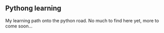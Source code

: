 
## Pythong learning

My learning path onto the python road.
No much to find here yet, more to come soon...
